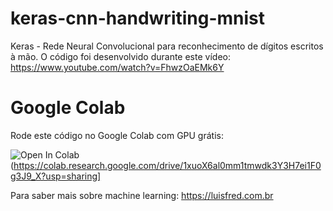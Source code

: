 # keras-cnn-handwriting-mnist
Keras - Rede Neural Convolucional para reconhecimento de dígitos escritos à mão. O código foi desenvolvido durante este vídeo: https://www.youtube.com/watch?v=FhwzOaEMk6Y

# Google Colab

Rode este código no Google Colab com GPU grátis: 

![Open In Colab](https://colab.research.google.com/assets/colab-badge.svg)(https://colab.research.google.com/drive/1xuoX6al0mm1tmwdk3Y3H7ei1F0g3J9_X?usp=sharing]

Para saber mais sobre machine learning: https://luisfred.com.br
